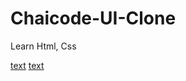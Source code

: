 # Chaicode-UI-Clone
Learn Html, Css

[text](<../Web-Dev/Chaicode Ui Clone/index.html>) [text](<../Web-Dev/Chaicode Ui Clone/style.css>)
